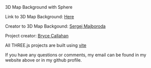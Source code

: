 3D Map Background with Sphere

Link to 3D Map Background: <a href="https://polyhaven.com/a/neon_photostudio">Here</a>

Creator to 3D Map Backgound: <a href="https://polyhaven.com/all?a=Sergej%20Majboroda">Sergej Majboroda</a>

Project creator: <a href="https://callahan-codes.github.io/">Bryce Callahan</a>

All THREE.js projects are built using <a href="https://vitejs.dev/">vite</a>

If you have any questions or comments, my email can be found in my website above or in my github profile.
